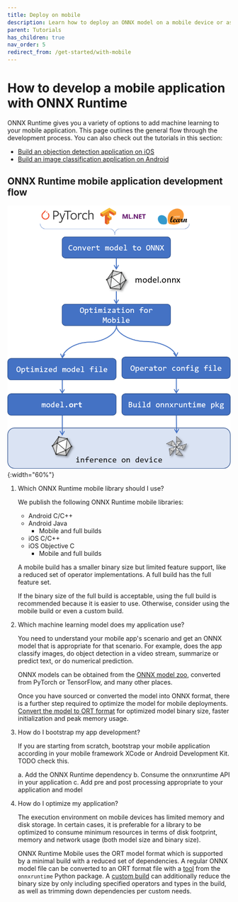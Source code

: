 ```yaml
---
title: Deploy on mobile
description: Learn how to deploy an ONNX model on a mobile device or as a web application with ONNX Runtime
parent: Tutorials
has_children: true
nav_order: 5
redirect_from: /get-started/with-mobile
---
```


# How to develop a mobile application with ONNX Runtime

ONNX Runtime gives you a variety of options to add machine learning to your mobile application. This page outlines the general flow through the development process. You can also check out the tutorials in this section:

* [Build an objection detection application on iOS](./deploy-ios.md)
* [Build an image classification application on Android](./deploy-android.md)

## ONNX Runtime mobile application development flow

![Steps to build for mobile platforms](../../../images/mobile.png){:width="60%"}

1. Which ONNX Runtime mobile library should I use?

   We publish the following ONNX Runtime mobile libraries:
   * Android C/C++
   * Android Java
     * Mobile and full builds
   * iOS C/C++
   * iOS Objective C
     * Mobile and full builds

   A mobile build has a smaller binary size but limited feature support, like a reduced set of operator implementations.
   A full build has the full feature set.

   If the binary size of the full build is acceptable, using the full build is recommended because it is easier to use.
   Otherwise, consider using the mobile build or even a custom build.

2. Which machine learning model does my application use?

   You need to understand your mobile app's scenario and get an ONNX model that is appropriate for that scenario. For example, does the app classify images, do object detection in a video stream, summarize or predict text, or do numerical prediction.

   ONNX models can be obtained from the [ONNX model zoo](https://github.com/onnx/models), converted from PyTorch or TensorFlow, and many other places.

   Once you have sourced or converted the model into ONNX format, there is a further step required to optimize the model for mobile deployments. [Convert the model to ORT format](../../reference/ort-model-format.md) for optimized model binary size, faster initialization and peak memory usage.

3. How do I bootstrap my app development?

   If you are starting from scratch, bootstrap your mobile application according in your mobile framework XCode or Android Development Kit. TODO check this.

   a. Add the ONNX Runtime dependency
   b. Consume the onnxruntime API in your application
   c. Add pre and post processing appropriate to your application and model

4. How do I optimize my application?

   The execution environment on mobile devices has limited memory and disk storage. In certain cases, it is preferable for a library to be optimized to consume minimum resources in terms of disk footprint, memory and network usage (both model size and binary size).

   ONNX Runtime Mobile uses the ORT model format which is supported by a minimal build with a reduced set of dependencies. A regular ONNX model file can be converted to an ORT format file with a [tool](../../reference/ort-model-format.md#convert-onnx-models-to-ort-format) from the `onnxruntime` Python package. A [custom build](../../build/custom.md) can additionally reduce the binary size by only including specified operators and types in the build, as well as trimming down dependencies per custom needs.
